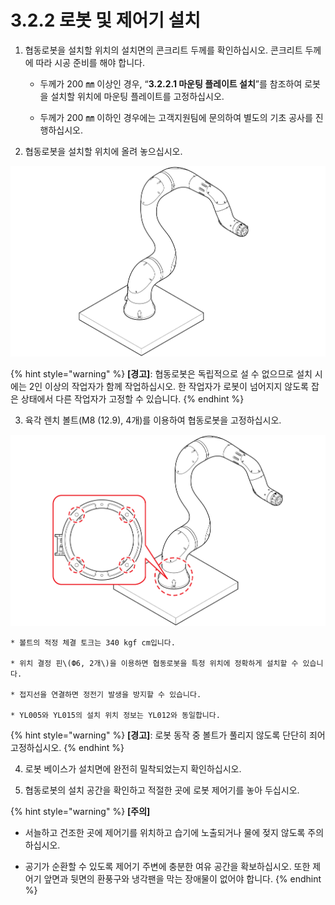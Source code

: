 # 3.2.2 로봇 및 제어기 설치

1. 협동로봇을 설치할 위치의 설치면의 콘크리트 두께를 확인하십시오. 콘크리트 두께에 따라 시공 준비를 해야 합니다.

    * 두께가 200 ㎜ 이상인 경우, “**3.2.2.1 마운팅 플레이트 설치**”를 참조하여 로봇을 설치할 위치에 마운팅 플레이트를 고정하십시오.

    * 두께가 200 ㎜ 이하인 경우에는 고객지원팀에 문의하여 별도의 기초 공사를 진행하십시오.

2. 협동로봇을 설치할 위치에 올려 놓으십시오.

![](../../../.gitbook/assets/install_1.png)

{% hint style="warning" %}
**\[경고\]**: 협동로봇은 독립적으로 설 수 없으므로 설치 시에는 2인 이상의 작업자가 함께 작업하십시오. 한 작업자가 로봇이 넘어지지 않도록 잡은 상태에서 다른 작업자가 고정할 수 있습니다.
{% endhint %}

3. 육각 렌치 볼트\(M8 \(12.9\), 4개\)를 이용하여 협동로봇을 고정하십시오.

![](../../../.gitbook/assets/install_2.png)

    * 볼트의 적정 체결 토크는 340 kgf cm입니다.

    * 위치 결정 핀\(Ф6, 2개\)을 이용하면 협동로봇을 특정 위치에 정확하게 설치할 수 있습니다.

    * 접지선을 연결하면 정전기 발생을 방지할 수 있습니다.

    * YL005와 YL015의 설치 위치 정보는 YL012와 동일합니다.

{% hint style="warning" %}
**\[경고\]**: 로봇 동작 중 볼트가 풀리지 않도록 단단히 죄어 고정하십시오.
{% endhint %}

4. 로봇 베이스가 설치면에 완전히 밀착되었는지 확인하십시오.

5. 협동로봇의 설치 공간을 확인하고 적절한 곳에 로봇 제어기를 놓아 두십시오.

{% hint style="warning" %}
**\[주의\]**

* 서늘하고 건조한 곳에 제어기를 위치하고 습기에 노출되거나 물에 젖지 않도록 주의하십시오.

* 공기가 순환할 수 있도록 제어기 주변에 충분한 여유 공간을 확보하십시오. 또한 제어기 앞면과 뒷면의 환풍구와 냉각팬을 막는 장애물이 없어야 합니다.
{% endhint %}

